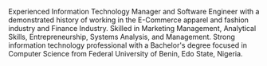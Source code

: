 Experienced Information Technology Manager and Software Engineer with a demonstrated history of working in the E-Commerce apparel and fashion industry and Finance Industry.
Skilled in Marketing Management, Analytical Skills, Entrepreneurship, Systems Analysis, and Management.
Strong information technology professional with a Bachelor's degree focused in Computer Science from Federal University of Benin, Edo State, Nigeria.
